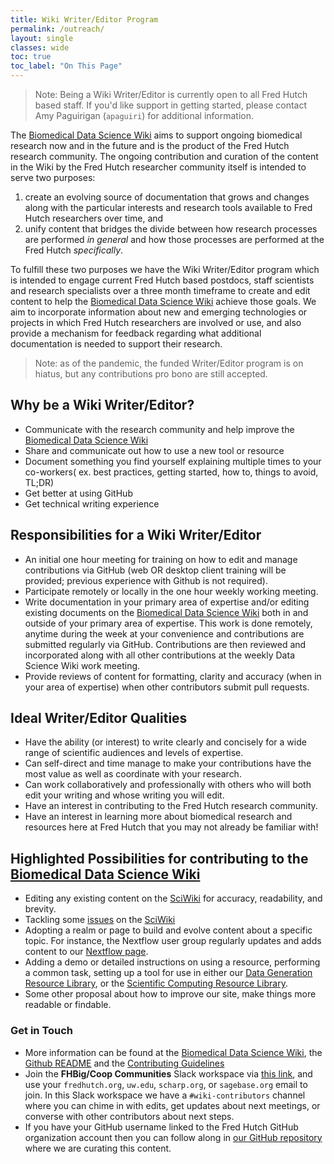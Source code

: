 ```yaml
---
title: Wiki Writer/Editor Program
permalink: /outreach/
layout: single
classes: wide
toc: true
toc_label: "On This Page"
---
```


>Note:  Being a Wiki Writer/Editor is currently open to all Fred Hutch based staff.  If you'd like support in getting started, please contact Amy Paguirigan (`apaguiri`) for additional information.

The [Biomedical Data Science Wiki](https://sciwiki.fredhutch.org/) aims to support ongoing biomedical research now and in the future and is the product of the Fred Hutch research community. The ongoing contribution and curation of the content in the Wiki by the Fred Hutch researcher community itself is intended to serve two purposes:

1. create an evolving source of documentation that grows and changes along with the particular interests and research tools available to Fred Hutch researchers over time, and
2. unify content that bridges the divide between how research processes are performed *in general* and how those processes are performed at the Fred Hutch *specifically*.

To fulfill these two purposes we have the Wiki Writer/Editor program which is intended to engage current Fred Hutch based postdocs, staff scientists and research specialists over a three month timeframe to create and edit content to help the [Biomedical Data Science Wiki](https://sciwiki.fredhutch.org/) achieve those goals. We aim to incorporate information about new and emerging technologies or projects in which Fred Hutch researchers are involved or use, and also provide a mechanism for feedback regarding what additional documentation is needed to support their research.

> Note: as of the pandemic, the funded Writer/Editor program is on hiatus, but any contributions pro bono are still accepted.  

## Why be a Wiki Writer/Editor?

- Communicate with the research community and help improve the [Biomedical Data Science Wiki](https://sciwiki.fredhutch.org/)
- Share and communicate out how to use a new tool or resource
- Document something you find yourself explaining multiple times to your co-workers( ex. best practices, getting started, how to, things to avoid, TL;DR)
- Get better at using GitHub
- Get technical writing experience

## Responsibilities for a Wiki Writer/Editor

- An initial one hour meeting for training on how to edit and manage contributions via GitHub (web OR desktop client training will be provided; previous experience with Github is not required).
- Participate remotely or locally in the one hour weekly working meeting.
- Write documentation in your primary area of expertise and/or editing existing documents on the [Biomedical Data Science Wiki](https://sciwiki.fredhutch.org/) both in and outside of your primary area of expertise. This work is done remotely, anytime during the week at your convenience and contributions are submitted regularly via GitHub. Contributions are then reviewed and incorporated along with all other contributions at the weekly Data Science Wiki work meeting.
- Provide reviews of content for formatting, clarity and accuracy (when in your area of expertise) when other contributors submit pull requests.

## Ideal Writer/Editor Qualities

- Have the ability (or interest) to write clearly and concisely for a wide range of scientific audiences and levels of expertise.  
- Can self-direct and time manage to make your contributions have the most value as well as coordinate with your research.  
- Can work collaboratively and professionally with others who will both edit your writing and whose writing you will edit.  
- Have an interest in contributing to the Fred Hutch research community.
- Have an interest in learning more about biomedical research and resources here at Fred Hutch that you may not already be familiar with!

## Highlighted Possibilities for contributing to the [Biomedical Data Science Wiki](https://sciwiki.fredhutch.org/)

- Editing any existing content on the [SciWiki](https://sciwiki.fredhutch.org/) for accuracy, readability, and brevity.
- Tackling some [issues](https://github.com/FredHutch/wiki/issues) on the [SciWiki](https://sciwiki.fredhutch.org/)
- Adopting a realm or page to build and evolve content about a specific topic.  For instance, the Nextflow user group regularly updates and adds content to our [Nextflow page](/compdemos/nextflow/).
- Adding a demo or detailed instructions on using a resource, performing a common task, setting up a tool for use in either our [Data Generation Resource Library](/generationdemos/), or the [Scientific Computing Resource Library](/compdemos/).  
- Some other proposal about how to improve our site, make things more readable or findable.

### Get in Touch

- More information can be found at the [Biomedical Data Science Wiki](/outreach/), the [Github README](https://github.com/FredHutch/wiki/blob/main/README.md) and the [Contributing Guidelines](https://github.com/FredHutch/wiki/blob/main/CONTRIBUTING.md)
- Join the **FHBig/Coop Communities** Slack workspace via [this link](https://join.slack.com/t/fhbig/shared_invite/enQtMzUyMDIxNzk3MDU3LWNjMDg3ZDVhNGZiNTBlODRmNWM5ZjczMzI1MGNmZTg4NGQ5ODgzMGNmMjcyNzMxMDc0YWFlN2VkNjI4NGZjNjg), and use your `fredhutch.org`, `uw.edu`, `scharp.org`, or `sagebase.org` email to join.  In this Slack workspace we have a `#wiki-contributors` channel where you can chime in with edits, get updates about next meetings, or converse with other contributors about next steps.
- If you have your GitHub username linked to the Fred Hutch GitHub organization account then you can follow along in [our GitHub repository](https://github.com/FredHutch/wiki) where we are curating this content.
